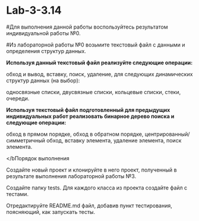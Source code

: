# Lab-3-3.14

#Для выполнения данной работы воспользуйтесь результатом индивидуальной работы №0.

#Из лабораторной работы №0 возьмите текстовый файл с данными и определения структур данных.

<b>Используя данный текстовый файл реализуйте следующие операции:</b>

обход и вывод,
вставку,
поиск,
удаление,
для следующих динамических структур данных (на выбор):

односвязные списки,
двусвязные списки,
кольцевые списки,
стеки,
очереди.

<b>Используя текстовый файл подготовленный для предыдущих индивидуальных работ реализовать бинарное дерево поиска и следующие операции:</b>

обход в прямом порядке,
обход в обратном порядке,
центрированный/симметричный обход,
вставку элемента,
удаление элемента,
поиск элемента.

</bПорядок выполнения</b>

Создайте новый проект и клонируйте в него проект, полученный в результате выполнения лабораторной работы №3.

Создайте папку tests. Для каждого класса из проекта создайте файл с тестами.

Отредактируйте README.md файл, добавив пункт тестирования, поясняющий, как запускать тесты.


